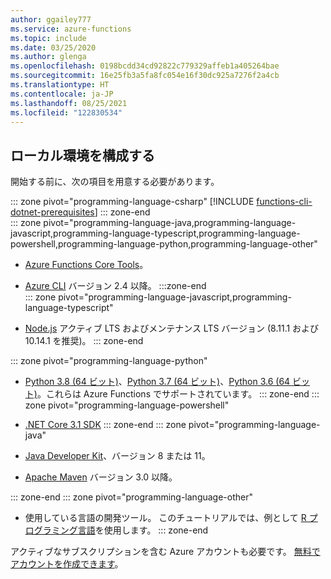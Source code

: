 ```yaml
---
author: ggailey777
ms.service: azure-functions
ms.topic: include
ms.date: 03/25/2020
ms.author: glenga
ms.openlocfilehash: 0198bcdd34cd92822c779329affeb1a405264bae
ms.sourcegitcommit: 16e25fb3a5fa8fc054e16f30dc925a7276f2a4cb
ms.translationtype: HT
ms.contentlocale: ja-JP
ms.lasthandoff: 08/25/2021
ms.locfileid: "122830534"
---
```

## <a name="configure-your-local-environment"></a>ローカル環境を構成する

開始する前に、次の項目を用意する必要があります。

::: zone pivot="programming-language-csharp"
[!INCLUDE [functions-cli-dotnet-prerequisites](functions-cli-dotnet-prerequisites.md)]
::: zone-end  
::: zone pivot="programming-language-java,programming-language-javascript,programming-language-typescript,programming-language-powershell,programming-language-python,programming-language-other" 
+ [Azure Functions Core Tools](../articles/azure-functions/functions-run-local.md#v2)。

+ [Azure CLI](/cli/azure/install-azure-cli) バージョン 2.4 以降。 
:::zone-end  
::: zone pivot="programming-language-javascript,programming-language-typescript"
+ [Node.js](https://nodejs.org/) アクティブ LTS およびメンテナンス LTS バージョン (8.11.1 および 10.14.1 を推奨)。
::: zone-end

::: zone pivot="programming-language-python"
+ [Python 3.8 (64 ビット)](https://www.python.org/downloads/release/python-382/)、[Python 3.7 (64 ビット)](https://www.python.org/downloads/release/python-375/)、[Python 3.6 (64 ビット)](https://www.python.org/downloads/release/python-368/)。これらは Azure Functions でサポートされています。 
::: zone-end
::: zone pivot="programming-language-powershell"
+ [.NET Core 3.1 SDK](https://dotnet.microsoft.com/download)
::: zone-end
::: zone pivot="programming-language-java"  
+ [Java Developer Kit](/azure/developer/java/fundamentals/java-jdk-long-term-support)、バージョン 8 または 11。 

+ [Apache Maven](https://maven.apache.org) バージョン 3.0 以降。

::: zone-end
::: zone pivot="programming-language-other"
+ 使用している言語の開発ツール。 このチュートリアルでは、例として [R プログラミング言語](https://www.r-project.org/)を使用します。
::: zone-end

アクティブなサブスクリプションを含む Azure アカウントも必要です。 [無料でアカウントを作成できます](https://azure.microsoft.com/free/?ref=microsoft.com&utm_source=microsoft.com&utm_medium=docs&utm_campaign=visualstudio)。